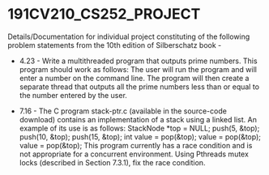 # 191CV210_CS252_PROJECT

Details/Documentation for individual project constituting of the 
following problem statements from the 10th edition of Silberschatz book - 

*  4.23 - 
Write a multithreaded program that outputs prime numbers. 
This program should work as follows: The user will run the program and will enter a number on the command line. 
The program will then create a separate thread that outputs all the prime numbers less than or equal to the number entered by the user.


*  7.16 - 
The C program stack-ptr.c (available in the source-code download) contains an implementation of a stack using a linked list. 
An example of its use is as follows: 
StackNode *top = NULL; push(5, &top); push(10, &top); push(15, &top); int value = pop(&top); value = pop(&top); value = pop(&top); 
This program currently has a race condition and is not appropriate for a concurrent environment. Using Pthreads mutex locks (described in Section 7.3.1), 
fix the race condition.
